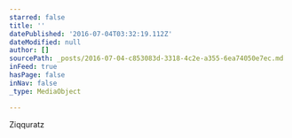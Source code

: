 ```yaml
---
starred: false
title: ''
datePublished: '2016-07-04T03:32:19.112Z'
dateModified: null
author: []
sourcePath: _posts/2016-07-04-c853083d-3318-4c2e-a355-6ea74050e7ec.md
inFeed: true
hasPage: false
inNav: false
_type: MediaObject

---
```

Ziqquratz